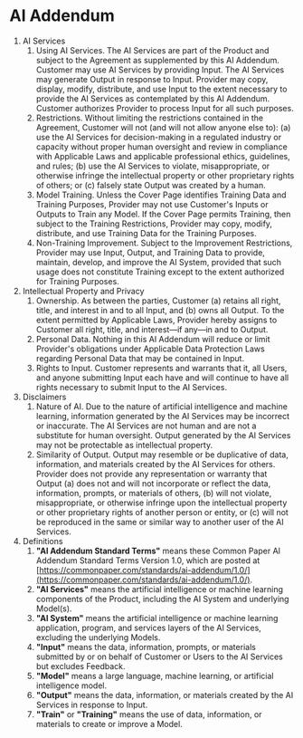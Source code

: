 # AI Addendum

1. <span class="header_2" id="1">AI Services</span>
    1. <span class="header_3" id="1.1">Using AI Services.</span>  The AI Services are part of the Product and subject to the Agreement as supplemented by this AI Addendum. <span class="coverpage_link">Customer</span> may use AI Services by providing Input. The AI Services may generate Output in response to Input. <span class="coverpage_link">Provider</span> may copy, display, modify, distribute, and use Input to the extent necessary to provide the AI Services as contemplated by this AI Addendum. <span class="coverpage_link">Customer</span> authorizes <span class="coverpage_link">Provider</span> to process Input for all such purposes.
    2. <span class="header_3" id="1.2">Restrictions.</span>  Without limiting the restrictions contained in the Agreement, <span class="coverpage_link">Customer</span> will not (and will not allow anyone else to): (a) use the AI Services for decision-making in a regulated industry or capacity without proper human oversight and review in compliance with Applicable Laws and applicable professional ethics, guidelines, and rules; (b) use the AI Services to violate, misappropriate, or otherwise infringe the intellectual property or other proprietary rights of others; or (c) falsely state Output was created by a human.
    3. <span class="header_3" id="1.3">Model Training.</span>  Unless the Cover Page identifies <span class="coverpage_link">Training Data</span> and <span class="coverpage_link">Training Purposes</span>, <span class="coverpage_link">Provider</span> may not use <span class="coverpage_link">Customer's</span> Inputs or Outputs to Train any Model. If the Cover Page permits Training, then subject to the <span class="coverpage_link">Training Restrictions</span>, <span class="coverpage_link">Provider</span> may copy, modify, distribute, and use <span class="coverpage_link">Training Data</span> for the <span class="coverpage_link">Training Purposes</span>.
    4. <span class="header_3" id="1.4">Non-Training Improvement.</span>  Subject to the <span class="coverpage_link">Improvement Restrictions</span>, <span class="coverpage_link">Provider</span> may use Input, Output, and <span class="coverpage_link">Training Data</span> to provide, maintain, develop, and improve the AI System, provided that such usage does not constitute Training except to the extent authorized for <span class="coverpage_link">Training Purposes</span>.
2. <span class="header_2" id="2">Intellectual Property and Privacy</span>
    1. <span class="header_3" id="2.1">Ownership.</span>  As between the parties, <span class="coverpage_link">Customer</span> (a) retains all right, title, and interest in and to all Input, and (b) owns all Output. To the extent permitted by Applicable Laws, <span class="coverpage_link">Provider</span> hereby assigns to <span class="coverpage_link">Customer</span> all right, title, and interest—if any—in and to Output.
    2. <span class="header_3" id="2.2">Personal Data.</span>  Nothing in this AI Addendum will reduce or limit <span class="coverpage_link">Provider's</span> obligations under Applicable Data Protection Laws regarding Personal Data that may be contained in Input.
    3. <span class="header_3" id="2.3">Rights to Input.</span>  <span class="coverpage_link">Customer</span> represents and warrants that it, all Users, and anyone submitting Input each have and will continue to have all rights necessary to submit Input to the AI Services.
3. <span class="header_2" id="3">Disclaimers</span>
    1. <span class="header_3" id="3.1">Nature of AI.</span>  Due to the nature of artificial intelligence and machine learning, information generated by the AI Services may be incorrect or inaccurate. The AI Services are not human and are not a substitute for human oversight. Output generated by the AI Services may not be protectable as intellectual property.
    2. <span class="header_3" id="3.2">Similarity of Output.</span>  Output may resemble or be duplicative of data, information, and materials created by the AI Services for others. <span class="coverpage_link">Provider</span> does not provide any representation or warranty that Output (a) does not and will not incorporate or reflect the data, information, prompts, or materials of others, (b) will not violate, misappropriate, or otherwise infringe upon the intellectual property or other proprietary rights of another person or entity, or (c) will not be reproduced in the same or similar way to another user of the AI Services.
4. <span class="header_2" id="4">Definitions</span>
    1. <span id="4.1"></span>**"AI Addendum Standard Terms"** means these Common Paper AI Addendum Standard Terms Version 1.0, which are posted at [https://commonpaper.com/standards/ai-addendum/1.0/](https://commonpaper.com/standards/ai-addendum/1.0/).
    2. <span id="4.2"></span>**"AI Services"** means the artificial intelligence or machine learning components of the Product, including the AI System and underlying Model(s).
    3. <span id="4.3"></span>**"AI System"** means the artificial intelligence or machine learning application, program, and services layers of the AI Services, excluding the underlying Models.
    4. <span id="4.4"></span>**"Input"** means the data, information, prompts, or materials submitted by or on behalf of <span class="coverpage_link">Customer</span> or Users to the AI Services but excludes Feedback.
    5. <span id="4.5"></span>**"Model"** means a large language, machine learning, or artificial intelligence model.
    6. <span id="4.6"></span>**"Output"** means the data, information, or materials created by the AI Services in response to Input.
    7. <span id="4.7"></span>**"Train"** or **"Training"** means the use of data, information, or materials to create or improve a Model.
